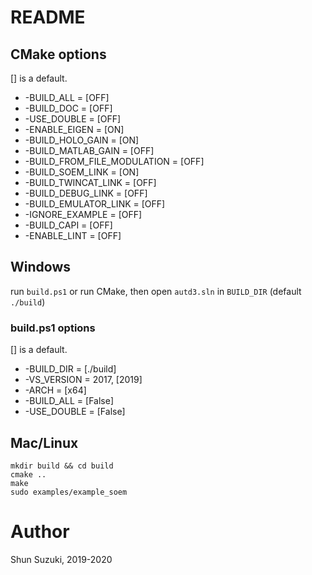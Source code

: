 # README #

## CMake options

[] is a default.

* -BUILD_ALL = [OFF]
* -BUILD_DOC = [OFF]
* -USE_DOUBLE = [OFF]
* -ENABLE_EIGEN = [ON]
* -BUILD_HOLO_GAIN = [ON]
* -BUILD_MATLAB_GAIN = [OFF]
* -BUILD_FROM_FILE_MODULATION = [OFF]
* -BUILD_SOEM_LINK = [ON]
* -BUILD_TWINCAT_LINK = [OFF]
* -BUILD_DEBUG_LINK = [OFF]
* -BUILD_EMULATOR_LINK = [OFF]
* -IGNORE_EXAMPLE = [OFF]
* -BUILD_CAPI = [OFF]
* -ENABLE_LINT = [OFF]

## Windows

run `build.ps1` or run CMake, then open `autd3.sln` in `BUILD_DIR` (default `./build`)

### build.ps1 options

[] is a default.

* -BUILD_DIR = [./build]
* -VS_VERSION = 2017, [2019]
* -ARCH = [x64]
* -BUILD_ALL = [False]
* -USE_DOUBLE = [False]

## Mac/Linux

```
mkdir build && cd build
cmake ..
make
sudo examples/example_soem
```

# Author

Shun Suzuki, 2019-2020
